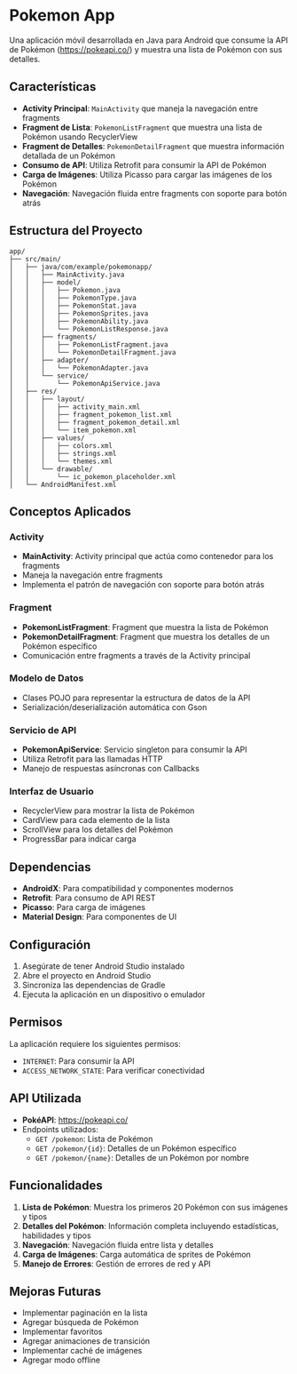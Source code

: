 # Pokemon App

Una aplicación móvil desarrollada en Java para Android que consume la API de Pokémon (https://pokeapi.co/) y muestra una lista de Pokémon con sus detalles.

## Características

- **Activity Principal**: `MainActivity` que maneja la navegación entre fragments
- **Fragment de Lista**: `PokemonListFragment` que muestra una lista de Pokémon usando RecyclerView
- **Fragment de Detalles**: `PokemonDetailFragment` que muestra información detallada de un Pokémon
- **Consumo de API**: Utiliza Retrofit para consumir la API de Pokémon
- **Carga de Imágenes**: Utiliza Picasso para cargar las imágenes de los Pokémon
- **Navegación**: Navegación fluida entre fragments con soporte para botón atrás

## Estructura del Proyecto

```
app/
├── src/main/
│   ├── java/com/example/pokemonapp/
│   │   ├── MainActivity.java
│   │   ├── model/
│   │   │   ├── Pokemon.java
│   │   │   ├── PokemonType.java
│   │   │   ├── PokemonStat.java
│   │   │   ├── PokemonSprites.java
│   │   │   ├── PokemonAbility.java
│   │   │   └── PokemonListResponse.java
│   │   ├── fragments/
│   │   │   ├── PokemonListFragment.java
│   │   │   └── PokemonDetailFragment.java
│   │   ├── adapter/
│   │   │   └── PokemonAdapter.java
│   │   └── service/
│   │       └── PokemonApiService.java
│   ├── res/
│   │   ├── layout/
│   │   │   ├── activity_main.xml
│   │   │   ├── fragment_pokemon_list.xml
│   │   │   ├── fragment_pokemon_detail.xml
│   │   │   └── item_pokemon.xml
│   │   ├── values/
│   │   │   ├── colors.xml
│   │   │   ├── strings.xml
│   │   │   └── themes.xml
│   │   └── drawable/
│   │       └── ic_pokemon_placeholder.xml
│   └── AndroidManifest.xml
```

## Conceptos Aplicados

### Activity
- **MainActivity**: Activity principal que actúa como contenedor para los fragments
- Maneja la navegación entre fragments
- Implementa el patrón de navegación con soporte para botón atrás

### Fragment
- **PokemonListFragment**: Fragment que muestra la lista de Pokémon
- **PokemonDetailFragment**: Fragment que muestra los detalles de un Pokémon específico
- Comunicación entre fragments a través de la Activity principal

### Modelo de Datos
- Clases POJO para representar la estructura de datos de la API
- Serialización/deserialización automática con Gson

### Servicio de API
- **PokemonApiService**: Servicio singleton para consumir la API
- Utiliza Retrofit para las llamadas HTTP
- Manejo de respuestas asíncronas con Callbacks

### Interfaz de Usuario
- RecyclerView para mostrar la lista de Pokémon
- CardView para cada elemento de la lista
- ScrollView para los detalles del Pokémon
- ProgressBar para indicar carga

## Dependencias

- **AndroidX**: Para compatibilidad y componentes modernos
- **Retrofit**: Para consumo de API REST
- **Picasso**: Para carga de imágenes
- **Material Design**: Para componentes de UI

## Configuración

1. Asegúrate de tener Android Studio instalado
2. Abre el proyecto en Android Studio
3. Sincroniza las dependencias de Gradle
4. Ejecuta la aplicación en un dispositivo o emulador

## Permisos

La aplicación requiere los siguientes permisos:
- `INTERNET`: Para consumir la API
- `ACCESS_NETWORK_STATE`: Para verificar conectividad

## API Utilizada

- **PokéAPI**: https://pokeapi.co/
- Endpoints utilizados:
  - `GET /pokemon`: Lista de Pokémon
  - `GET /pokemon/{id}`: Detalles de un Pokémon específico
  - `GET /pokemon/{name}`: Detalles de un Pokémon por nombre

## Funcionalidades

1. **Lista de Pokémon**: Muestra los primeros 20 Pokémon con sus imágenes y tipos
2. **Detalles del Pokémon**: Información completa incluyendo estadísticas, habilidades y tipos
3. **Navegación**: Navegación fluida entre lista y detalles
4. **Carga de Imágenes**: Carga automática de sprites de Pokémon
5. **Manejo de Errores**: Gestión de errores de red y API

## Mejoras Futuras

- Implementar paginación en la lista
- Agregar búsqueda de Pokémon
- Implementar favoritos
- Agregar animaciones de transición
- Implementar caché de imágenes
- Agregar modo offline
